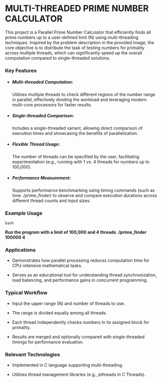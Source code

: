 <h1>MULTI-THREADED PRIME NUMBER CALCULATOR</h1>

This project is a Parallel Prime Number Calculator that efficiently finds all prime numbers up to a user-defined limit (N) using multi-threading techniques. Inspired by the problem description in the provided image, the core objective is to distribute the task of testing numbers for primality across multiple threads, which can significantly speed up the overall computation compared to single-threaded solutions.
<h3>Key Features</h3>

  * <h5>Multi-threaded Computation:</h5>
    Utilizes multiple threads to check different regions of the number range in parallel, effectively dividing the workload and leveraging modern multi-core processors for faster results.

  * <h5>Single-threaded Comparison:</h5>
    Includes a single-threaded variant, allowing direct comparison of execution times and showcasing the benefits of parallelization.

  * <h5>Flexible Thread Usage:</h5>
    The number of threads can be specified by the user, facilitating experimentation (e.g., running with 1 vs. 4 threads for numbers up to 100,000).

  * <h5>Performance Measurement:</h5>
    Supports performance benchmarking using timing commands (such as time ./prime_finder) to observe and compare execution durations across different thread counts and input sizes.

<h3>Example Usage</h3>

`bash`
 <p><b>Run the program with a limit of 100,000 and 4 threads
 ./prime_finder 100000 4</b></p>

<h3>Applications</h3>

  * Demonstrates how parallel processing reduces computation time for CPU-intensive mathematical tasks.

  * Serves as an educational tool for understanding thread synchronization, load balancing, and performance gains in concurrent programming.

<h3>Typical Workflow</h3>

  * Input the upper range (N) and number of threads to use.
 
  * The range is divided equally among all threads.

  * Each thread independently checks numbers in its assigned block for primality.

  * Results are merged and optionally compared with single-threaded timings for performance evaluation.

<h3>Relevant Technologies</h3>

  * Implemented in C language supporting multi-threading.

  * Utilizes thread management libraries (e.g., pthreads in C Threads).
